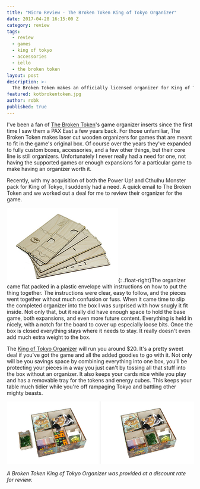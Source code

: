 ```yaml
---
title: "Micro Review - The Broken Token King of Tokyo Organizer"
date: 2017-04-28 16:15:00 Z
category: review
tags:
  - review
  - games
  - king of tokyo
  - accessories
  - iello
  - the broken token
layout: post
description: >-
  The Broken Token makes an officially licensed organizer for King of Tokyo that fits right in the box. It's awesome.
featured: kotbrokentoken.jpg
author: robk
published: true
---
```


I've been a fan of [The Broken Token](http://www.thebrokentoken.com/)'s game organizer inserts since the first time I saw them a PAX East a few years back. For those unfamiliar, The Broken Token makes laser cut wooden organizers for games that are meant to fit in the game's original box. Of course over the years they've expanded to fully custom boxes, accessories, and a few other things, but their core line is still organizers. Unfortunately I never really had a need for one, not having the supported games or enough expansions for a particular game to make having an organizer worth it.

Recently, with my acquisition of both the Power Up! and Cthulhu Monster pack for King of Tokyo, I suddenly had a need. A quick email to The Broken Token and we worked out a deal for me to review their organizer for the game.

![Broken Token KoT flat pack](/images/kingoftokyo/brokenflat.jpg){: .float-right}The organizer came flat packed in a plastic envelope with instructions on how to put the thing together. The instructions were clear, easy to follow, and the pieces went together without much confusion or fuss. When it came time to slip the completed organizer into the box I was surprised with how snugly it fit inside. Not only that, but it really did have enough space to hold the base game, both expansions, and even more future content. Everything is held in nicely, with a notch for the board to cover up especially loose bits. Once the box is closed everything stays where it needs to stay. It really doesn't even add much extra weight to the box.

The [King of Tokyo Organizer](http://www.thebrokentoken.com/king-of-tokyo-1/) will run you around $20. It's a pretty sweet deal if you've got the game and all the added goodies to go with it. Not only will be you savings space by combining everything into one box, you'll be protecting your pieces in a way you just can't by tossing all that stuff into the box without an organizer. It also keeps your cards nice while you play and has a removable tray for the tokens and energy cubes. This keeps your table much tidier while you're off rampaging Tokyo and battling other mighty beasts.

![Broken Token KoT complete](/images/kingoftokyo/brokencomplete.jpg)

*A Broken Token King of Tokyo Organizer was provided at a discount rate for review.*